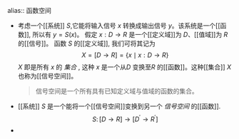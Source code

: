 alias:: 函数空间

- 考虑一个[[系统]] $S$,它能将输入信号 $x$ 转换成输出信号 $y$。该系统是一个[[函数]], 所以有 $y=S(x)$。
  假定 $x:D\to R$ 是一个[[定义域]]为 $D$、[[值域]]为 $R$ 的[[信号]]。
  函数 $S$ 的[[定义域]], 我们可将其记为
  $$
  X=[D\rightarrow R]=\{x\mid x{:}D\rightarrow R\}
  $$
  $X$ 即是所有 $x$ 的 *集合* , 这种 $x$ 是一个从$D$ 变换至$R$ 的[[函数]]。这种[[集合]] $X$ 也称为[[信号空间]]。
  >信号空间是一个所有具有已知定义域与值域的函数的集合。
- [[系统]] $S$ 是一个能将一个[[信号空间]]变换到另一个 *信号空间* 的[[函数]].
  $$
  S\colon[D\to R]\to[D^{\prime}\to R^{\prime}]
  $$
-